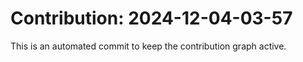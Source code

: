 # Contribution: 2024-12-04-03-57
This is an automated commit to keep the contribution graph active.
